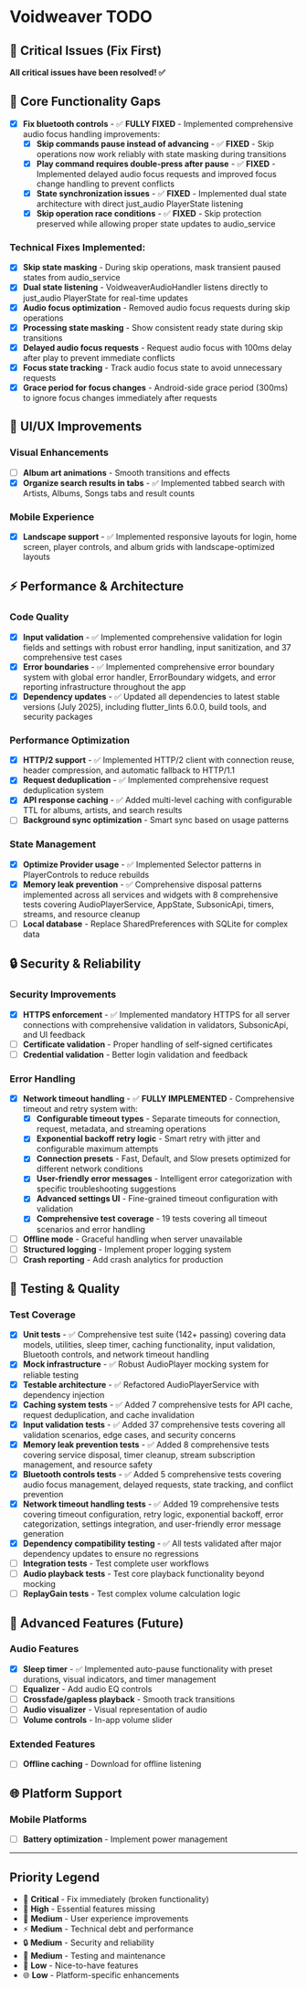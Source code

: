 # Voidweaver TODO

## 🚨 Critical Issues (Fix First)
**All critical issues have been resolved! ✅**

## 🔧 Core Functionality Gaps
- [x] **Fix bluetooth controls** - ✅ **FULLY FIXED** - Implemented comprehensive audio focus handling improvements:
  - [x] **Skip commands pause instead of advancing** - ✅ **FIXED** - Skip operations now work reliably with state masking during transitions
  - [x] **Play command requires double-press after pause** - ✅ **FIXED** - Implemented delayed audio focus requests and improved focus change handling to prevent conflicts
  - [x] **State synchronization issues** - ✅ **FIXED** - Implemented dual state architecture with direct just_audio PlayerState listening
  - [x] **Skip operation race conditions** - ✅ **FIXED** - Skip protection preserved while allowing proper state updates to audio_service
  
### Technical Fixes Implemented:
  - [x] **Skip state masking** - During skip operations, mask transient paused states from audio_service
  - [x] **Dual state listening** - VoidweaverAudioHandler listens directly to just_audio PlayerState for real-time updates
  - [x] **Audio focus optimization** - Removed audio focus requests during skip operations
  - [x] **Processing state masking** - Show consistent ready state during skip transitions
  - [x] **Delayed audio focus requests** - Request audio focus with 100ms delay after play to prevent immediate conflicts
  - [x] **Focus state tracking** - Track audio focus state to avoid unnecessary requests
  - [x] **Grace period for focus changes** - Android-side grace period (300ms) to ignore focus changes immediately after requests

## 🎨 UI/UX Improvements

### Visual Enhancements
- [ ] **Album art animations** - Smooth transitions and effects
- [x] **Organize search results in tabs** - ✅ Implemented tabbed search with Artists, Albums, Songs tabs and result counts

### Mobile Experience
- [x] **Landscape support** - ✅ Implemented responsive layouts for login, home screen, player controls, and album grids with landscape-optimized layouts

## ⚡ Performance & Architecture

### Code Quality
- [x] **Input validation** - ✅ Implemented comprehensive validation for login fields and settings with robust error handling, input sanitization, and 37 comprehensive test cases
- [x] **Error boundaries** - ✅ Implemented comprehensive error boundary system with global error handler, ErrorBoundary widgets, and error reporting infrastructure throughout the app
- [x] **Dependency updates** - ✅ Updated all dependencies to latest stable versions (July 2025), including flutter_lints 6.0.0, build tools, and security packages

### Performance Optimization
- [x] **HTTP/2 support** - ✅ Implemented HTTP/2 client with connection reuse, header compression, and automatic fallback to HTTP/1.1
- [x] **Request deduplication** - ✅ Implemented comprehensive request deduplication system
- [x] **API response caching** - ✅ Added multi-level caching with configurable TTL for albums, artists, and search results
- [ ] **Background sync optimization** - Smart sync based on usage patterns

### State Management
- [x] **Optimize Provider usage** - ✅ Implemented Selector patterns in PlayerControls to reduce rebuilds
- [x] **Memory leak prevention** - ✅ Comprehensive disposal patterns implemented across all services and widgets with 8 comprehensive tests covering AudioPlayerService, AppState, SubsonicApi, timers, streams, and resource cleanup
- [ ] **Local database** - Replace SharedPreferences with SQLite for complex data

## 🔒 Security & Reliability

### Security Improvements
- [x] **HTTPS enforcement** - ✅ Implemented mandatory HTTPS for all server connections with comprehensive validation in validators, SubsonicApi, and UI feedback
- [ ] **Certificate validation** - Proper handling of self-signed certificates
- [ ] **Credential validation** - Better login validation and feedback

### Error Handling
- [x] **Network timeout handling** - ✅ **FULLY IMPLEMENTED** - Comprehensive timeout and retry system with:
  - [x] **Configurable timeout types** - Separate timeouts for connection, request, metadata, and streaming operations
  - [x] **Exponential backoff retry logic** - Smart retry with jitter and configurable maximum attempts
  - [x] **Connection presets** - Fast, Default, and Slow presets optimized for different network conditions
  - [x] **User-friendly error messages** - Intelligent error categorization with specific troubleshooting suggestions
  - [x] **Advanced settings UI** - Fine-grained timeout configuration with validation
  - [x] **Comprehensive test coverage** - 19 tests covering all timeout scenarios and error handling
- [ ] **Offline mode** - Graceful handling when server unavailable
- [ ] **Structured logging** - Implement proper logging system
- [ ] **Crash reporting** - Add crash analytics for production

## 🧪 Testing & Quality

### Test Coverage
- [x] **Unit tests** - ✅ Comprehensive test suite (142+ passing) covering data models, utilities, sleep timer, caching functionality, input validation, Bluetooth controls, and network timeout handling
- [x] **Mock infrastructure** - ✅ Robust AudioPlayer mocking system for reliable testing
- [x] **Testable architecture** - ✅ Refactored AudioPlayerService with dependency injection
- [x] **Caching system tests** - ✅ Added 7 comprehensive tests for API cache, request deduplication, and cache invalidation
- [x] **Input validation tests** - ✅ Added 37 comprehensive tests covering all validation scenarios, edge cases, and security concerns
- [x] **Memory leak prevention tests** - ✅ Added 8 comprehensive tests covering service disposal, timer cleanup, stream subscription management, and resource safety
- [x] **Bluetooth controls tests** - ✅ Added 5 comprehensive tests covering audio focus management, delayed requests, state tracking, and conflict prevention
- [x] **Network timeout handling tests** - ✅ Added 19 comprehensive tests covering timeout configuration, retry logic, exponential backoff, error categorization, settings integration, and user-friendly error message generation
- [x] **Dependency compatibility testing** - ✅ All tests validated after major dependency updates to ensure no regressions
- [ ] **Integration tests** - Test complete user workflows
- [ ] **Audio playback tests** - Test core playback functionality beyond mocking
- [ ] **ReplayGain tests** - Test complex volume calculation logic

## 🎵 Advanced Features (Future)

### Audio Features
- [x] **Sleep timer** - ✅ Implemented auto-pause functionality with preset durations, visual indicators, and timer management
- [ ] **Equalizer** - Add audio EQ controls
- [ ] **Crossfade/gapless playback** - Smooth track transitions
- [ ] **Audio visualizer** - Visual representation of audio
- [ ] **Volume controls** - In-app volume slider

### Extended Features
- [ ] **Offline caching** - Download for offline listening

## 🌐 Platform Support

### Mobile Platforms
- [ ] **Battery optimization** - Implement power management

---

## Priority Legend
- 🚨 **Critical** - Fix immediately (broken functionality)
- 🔧 **High** - Essential features missing
- 🎨 **Medium** - User experience improvements
- ⚡ **Medium** - Technical debt and performance
- 🔒 **Medium** - Security and reliability
- 🧪 **Medium** - Testing and maintenance
- 🎵 **Low** - Nice-to-have features
- 🌐 **Low** - Platform-specific enhancements
